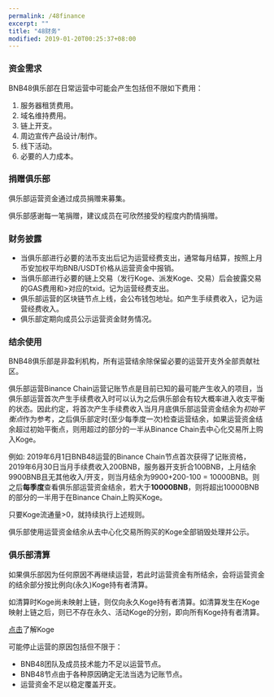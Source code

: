 ```yaml
---
permalink: /48finance
excerpt: ""
title: "48财务"
modified: 2019-01-20T00:25:37+08:00
---
```

### 资金需求
BNB48俱乐部在日常运营中可能会产生包括但不限如下费用：
1. 服务器租赁费用。
1. 域名维持费用。
1. 链上开支。
1. 周边宣传产品设计/制作。
1. 线下活动。
1. 必要的人力成本。

### 捐赠俱乐部

俱乐部运营资金通过成员捐赠来募集。

俱乐部感谢每一笔捐赠，建议成员在可欣然接受的程度内酌情捐赠。 

### 财务披露
- 当俱乐部进行必要的法币支出后记为运营经费支出，通常每月结算，按照上月币安加权平均BNB/USDT价格从运营资金中报销。
- 当俱乐部进行必要的链上交易（发行Koge、派发Koge、交易）后会披露交易的GAS费用和>对应的txid。记为运营经费支出。
- 俱乐部运营的区块链节点上线，会公布钱包地址。如产生手续费收入，记为运营经费收入。
- 俱乐部定期向成员公示运营资金财务情况。

### 结余使用
BNB48俱乐部是非盈利机构，所有运营结余除保留必要的运营开支外全部贡献社区。

俱乐部运营Binance Chain运营记账节点是目前已知的最可能产生收入的项目，当俱乐部运营首次产生手续费收入时可以认为之后俱乐部会有较大概率进入收支平衡的状态。因此约定，将首次产生手续费收入当月月底俱乐部运营资金结余为*初始平衡点*作为参考，之后俱乐部定时(至少每季度一次)检查运营结余，如果运营资金结余超过初始平衡点，则用超过的部分的一半从Binance Chain去中心化交易所上购入Koge。

例如:
2019年6月1日BNB48运营的Binance Chain节点首次获得了记账资格，2019年6月30日当月手续费收入200BNB，服务器开支折合100BNB，上月结余9900BNB且无其他收入/开支，则当月结余为9900+200-100 = 10000BNB。则之后**每季度**查看俱乐部运营资金结余，若大于**10000BNB**，则将超出10000BNB的部分的一半用于在Binance Chain上购买Koge。

只要Koge流通量>0，就持续执行上述规则。

俱乐部使用运营资金结余从去中心化交易所购买的Koge全部销毁处理并公示。

### 俱乐部清算

如果俱乐部因为任何原因不再继续运营，若此时运营资金有所结余，会将运营资金的结余部分按比例向(永久)Koge持有者清算。

如清算时Koge尚未映射上链，则仅向永久Koge持有者清算。如清算发生在Koge映射上链之后，则已不存在永久、活动Koge的分别，即向所有Koge持有者清算。

[点击](./koge48)了解Koge

可能停止运营的原因包括但不限于：
- BNB48团队及成员技术能力不足以运营节点。
- BNB48节点由于各种原因确定无法当选为记账节点。
- 运营资金不足以稳定覆盖开支。
